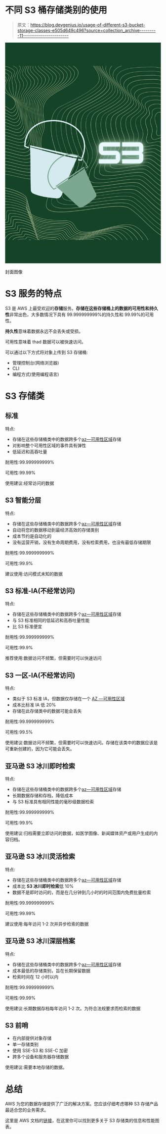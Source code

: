 # 不同 S3 桶存储类别的使用

> 原文：<https://blog.devgenius.io/usage-of-different-s3-bucket-storage-classes-e505d649c496?source=collection_archive---------11----------------------->

![](img/db26479a30bf763d1bf899315f6456ce.png)

封面图像

# S3 服务的特点

S3 是 AWS 上最受欢迎的**存储**服务。**存储在这些存储桶上的数据的可用性和持久性**非常出色，大多数情况下具有 99.999999999%的持久性和 99.99%的可用性。

**持久性**意味着数据永远不会丢失或受损。

可用性意味着 thad 数据可以被快速访问。

可以通过以下方式将对象上传到 S3 存储桶:

*   管理控制台(网络浏览器)
*   CLI
*   编程方式(使用编程语言)

# S3 存储类

## 标准

特点:

*   存储在这些存储桶类中的数据跨多个[az—可用性区域](https://docs.aws.amazon.com/AWSEC2/latest/UserGuide/using-regions-availability-zones.html)存储
*   对影响整个可用性区域的事件具有弹性
*   低延迟和高吞吐量

耐用性:99.999999999%

可用性:99.99%

使用建议:经常访问的数据

## S3 智能分层

特点:

*   存储在这些存储桶类中的数据跨多个[az—可用性区域](https://docs.aws.amazon.com/AWSEC2/latest/UserGuide/using-regions-availability-zones.html)存储
*   自动将您的数据移动到最经济高效的存储类别
*   成本节约是自动化的
*   没有运营开销，没有生命周期费用，没有检索费用，也没有最低存储期限

耐用性:99.999999999%

可用性:99.9%

建议使用:访问模式未知的数据

## S3 标准-IA(不经常访问)

特点:

*   存储在这些存储桶类中的数据跨多个[az—可用性区域](https://docs.aws.amazon.com/AWSEC2/latest/UserGuide/using-regions-availability-zones.html)存储
*   与 S3 标准相同的低延迟和高吞吐量性能
*   比 S3 标准便宜

耐用性:99.999999999%

可用性:99.9%

推荐使用:数据访问不频繁，但需要时可以快速访问

## S3 一区-IA(不经常访问)

特点:

*   类似于 S3 标准 IA，但数据仅存储在一个 [AZ —可用性区域](https://docs.aws.amazon.com/AWSEC2/latest/UserGuide/using-regions-availability-zones.html)
*   成本比标准 IA 低 20%
*   存储在此存储类中的数据可能会丢失

耐用性:99.999999999%

可用性:99.5%

使用建议:数据访问不频繁，但需要时可以快速访问。存储在该类中的数据应该是可重新创建的，因为它可能会丢失。

## 亚马逊 S3 冰川即时检索

特点:

*   存储在这些存储桶类中的数据跨多个[az—可用性区域](https://docs.aws.amazon.com/AWSEC2/latest/UserGuide/using-regions-availability-zones.html)存储
*   长期数据存储和存档，降低成本
*   与 S3 标准具有相同性能的毫秒级数据检索

耐用性:99.999999999%

可用性:99.9%

使用建议:归档需要立即访问的数据，如医学图像、新闻媒体资产或用户生成的内容归档。

## 亚马逊 S3 冰川灵活检索

特点:

*   存储在这些存储桶类中的数据跨多个[az—可用性区域](https://docs.aws.amazon.com/AWSEC2/latest/UserGuide/using-regions-availability-zones.html)存储
*   成本比 **S3 冰川即时检索**低 10%
*   数据不是即时访问的，而是在几分钟到几小时的时间范围内免费批量检索

耐用性:99.999999999%

可用性:99.99%

建议使用:每年访问 1-2 次并异步检索的数据

## 亚马逊 S3 冰川深层档案

特点:

*   存储在这些存储桶类中的数据跨多个[az—可用性区域](https://docs.aws.amazon.com/AWSEC2/latest/UserGuide/using-regions-availability-zones.html)存储
*   成本最低的存储类别，旨在长期保留数据
*   检索时间在 12 小时以内

耐用性:99.999999999%

可用性:99.99%

使用建议:长期数据存档每年访问 1-2 次。为符合法规要求而检索的数据

## S3 前哨

*   在内部提供对象存储
*   单一存储类别
*   使用 SSE-S3 和 SSE-C 加密
*   跨多个设备和服务器存储数据

使用建议:需要本地存储的数据。

# 总结

AWS 为您的数据存储提供了广泛的解决方案。您应该仔细考虑哪种 S3 存储产品最适合您的业务需求。

这里是 AWS 文档的[链接](https://aws.amazon.com/s3/storage-classes/)，在这里你可以找到更多关于 S3 存储类的信息和性能图表。